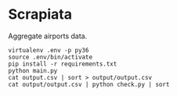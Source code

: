 # Scrapiata

Aggregate airports data.

```
virtualenv .env -p py36
source .env/bin/activate
pip install -r requirements.txt
python main.py
cat output.csv | sort > output/output.csv
cat output/output.csv | python check.py | sort
```

